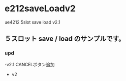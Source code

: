 # e212saveLoadv2
ue4212 5slot save load v2.1

## ５スロット save / load のサンプルです。

### upd
-v2.1 CANCELボタン追加
- v2

